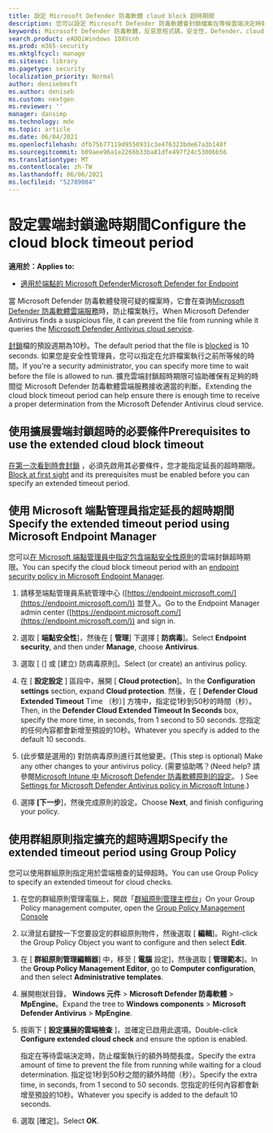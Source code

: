 ```yaml
---
title: 設定 Microsoft Defender 防毒軟體 cloud block 超時期間
description: 您可以設定 Microsoft Defender 防毒軟體會封鎖檔案在等候雲端決定時執行的時間長度。
keywords: Microsoft Defender 防毒軟體，反惡意程式碼，安全性，Defender，cloud，timeout，block，period，seconds
search.product: eADQiWindows 10XVcnh
ms.prod: m365-security
ms.mktglfcycl: manage
ms.sitesec: library
ms.pagetype: security
localization_priority: Normal
author: denisebmsft
ms.author: deniseb
ms.custom: nextgen
ms.reviewer: ''
manager: dansimp
ms.technology: mde
ms.topic: article
ms.date: 06/04/2021
ms.openlocfilehash: dfb75b77119d9550931c3e476323bde67a3b148f
ms.sourcegitcommit: b09aee96a1e2266b33ba81dfe497f24c5300bb56
ms.translationtype: MT
ms.contentlocale: zh-TW
ms.lasthandoff: 06/06/2021
ms.locfileid: "52789084"
---
```

# <a name="configure-the-cloud-block-timeout-period"></a><span data-ttu-id="964b1-104">設定雲端封鎖逾時期間</span><span class="sxs-lookup"><span data-stu-id="964b1-104">Configure the cloud block timeout period</span></span>

<span data-ttu-id="964b1-105">**適用於：**</span><span class="sxs-lookup"><span data-stu-id="964b1-105">**Applies to:**</span></span>

- [<span data-ttu-id="964b1-106">適用於端點的 Microsoft Defender</span><span class="sxs-lookup"><span data-stu-id="964b1-106">Microsoft Defender for Endpoint</span></span>](/microsoft-365/security/defender-endpoint/)

<span data-ttu-id="964b1-107">當 Microsoft Defender 防毒軟體發現可疑的檔案時，它會在查詢[Microsoft Defender 防毒軟體雲端服務](cloud-protection-microsoft-defender-antivirus.md)時，防止檔案執行。</span><span class="sxs-lookup"><span data-stu-id="964b1-107">When Microsoft Defender Antivirus finds a suspicious file, it can prevent the file from running while it queries the [Microsoft Defender Antivirus cloud service](cloud-protection-microsoft-defender-antivirus.md).</span></span>

<span data-ttu-id="964b1-108">[封鎖](configure-block-at-first-sight-microsoft-defender-antivirus.md)檔的預設週期為10秒。</span><span class="sxs-lookup"><span data-stu-id="964b1-108">The default period that the file is [blocked](configure-block-at-first-sight-microsoft-defender-antivirus.md) is 10 seconds.</span></span> <span data-ttu-id="964b1-109">如果您是安全性管理員，您可以指定在允許檔案執行之前所等候的時間。</span><span class="sxs-lookup"><span data-stu-id="964b1-109">If you're a security administrator, you can specify more time to wait before the file is allowed to run.</span></span> <span data-ttu-id="964b1-110">擴充雲端封鎖超時期限可協助確保有足夠的時間從 Microsoft Defender 防毒軟體雲端服務接收適當的判斷。</span><span class="sxs-lookup"><span data-stu-id="964b1-110">Extending the cloud block timeout period can help ensure there is enough time to receive a proper determination from the Microsoft Defender Antivirus cloud service.</span></span>

## <a name="prerequisites-to-use-the-extended-cloud-block-timeout"></a><span data-ttu-id="964b1-111">使用擴展雲端封鎖超時的必要條件</span><span class="sxs-lookup"><span data-stu-id="964b1-111">Prerequisites to use the extended cloud block timeout</span></span>

<span data-ttu-id="964b1-112">[在第一次看到時會封鎖](configure-block-at-first-sight-microsoft-defender-antivirus.md) ，必須先啟用其必要條件，您才能指定延長的超時期限。</span><span class="sxs-lookup"><span data-stu-id="964b1-112">[Block at first sight](configure-block-at-first-sight-microsoft-defender-antivirus.md) and its prerequisites must be enabled before you can specify an extended timeout period.</span></span>

## <a name="specify-the-extended-timeout-period-using-microsoft-endpoint-manager"></a><span data-ttu-id="964b1-113">使用 Microsoft 端點管理員指定延長的超時期間</span><span class="sxs-lookup"><span data-stu-id="964b1-113">Specify the extended timeout period using Microsoft Endpoint Manager</span></span>

<span data-ttu-id="964b1-114">您可以[在 Microsoft 端點管理員中指定包含端點安全性原則](/mem/intune/protect/endpoint-security-policy)的雲端封鎖超時期限。</span><span class="sxs-lookup"><span data-stu-id="964b1-114">You can specify the cloud block timeout period with an [endpoint security policy in Microsoft Endpoint Manager](/mem/intune/protect/endpoint-security-policy).</span></span>

1. <span data-ttu-id="964b1-115">請移至端點管理員系統管理中心 ([https://endpoint.microsoft.com/](https://endpoint.microsoft.com/)) 並登入。</span><span class="sxs-lookup"><span data-stu-id="964b1-115">Go to the Endpoint Manager admin center ([https://endpoint.microsoft.com/](https://endpoint.microsoft.com/)) and sign in.</span></span>

2. <span data-ttu-id="964b1-116">選取 [ **端點安全性**]，然後在 [ **管理**] 下選擇 [ **防病毒**]。</span><span class="sxs-lookup"><span data-stu-id="964b1-116">Select **Endpoint security**, and then under **Manage**, choose **Antivirus**.</span></span>

3. <span data-ttu-id="964b1-117">選取 [ (] 或 [建立) 防病毒原則]。</span><span class="sxs-lookup"><span data-stu-id="964b1-117">Select (or create) an antivirus policy.</span></span>

4. <span data-ttu-id="964b1-118">在 [ **設定設定** ] 區段中，展開 [ **Cloud protection**]。</span><span class="sxs-lookup"><span data-stu-id="964b1-118">In the **Configuration settings** section, expand **Cloud protection**.</span></span> <span data-ttu-id="964b1-119">然後，在 [ **Defender Cloud Extended Timeout** Time （秒）] 方塊中，指定從1秒到50秒的時間（秒）。</span><span class="sxs-lookup"><span data-stu-id="964b1-119">Then, in the **Defender Cloud Extended Timeout In Seconds** box, specify the more time, in seconds, from 1 second to 50 seconds.</span></span> <span data-ttu-id="964b1-120">您指定的任何內容都會新增至預設的10秒。</span><span class="sxs-lookup"><span data-stu-id="964b1-120">Whatever you specify is added to the default 10 seconds.</span></span>

5. <span data-ttu-id="964b1-121"> (此步驟是選用的) 對防病毒原則進行其他變更。</span><span class="sxs-lookup"><span data-stu-id="964b1-121">(This step is optional) Make any other changes to your antivirus policy.</span></span> <span data-ttu-id="964b1-122"> (需要協助嗎？</span><span class="sxs-lookup"><span data-stu-id="964b1-122">(Need help?</span></span> <span data-ttu-id="964b1-123">請參閱[Microsoft Intune 中 Microsoft Defender 防毒軟體原則的設定](/mem/intune/protect/antivirus-microsoft-defender-settings-windows)。 ) </span><span class="sxs-lookup"><span data-stu-id="964b1-123">See [Settings for Microsoft Defender Antivirus policy in Microsoft Intune](/mem/intune/protect/antivirus-microsoft-defender-settings-windows).)</span></span>

6. <span data-ttu-id="964b1-124">選擇 **[下一步**]，然後完成原則的設定。</span><span class="sxs-lookup"><span data-stu-id="964b1-124">Choose **Next**, and finish configuring your policy.</span></span>

## <a name="specify-the-extended-timeout-period-using-group-policy"></a><span data-ttu-id="964b1-125">使用群組原則指定擴充的超時週期</span><span class="sxs-lookup"><span data-stu-id="964b1-125">Specify the extended timeout period using Group Policy</span></span>

<span data-ttu-id="964b1-126">您可以使用群組原則指定用於雲端檢查的延伸超時。</span><span class="sxs-lookup"><span data-stu-id="964b1-126">You can use Group Policy to specify an extended timeout for cloud checks.</span></span>

1. <span data-ttu-id="964b1-127">在您的群組原則管理電腦上，開啟「[群組原則管理主控台](/previous-versions/windows/it-pro/windows-server-2008-R2-and-2008/cc731212(v=ws.11))」</span><span class="sxs-lookup"><span data-stu-id="964b1-127">On your Group Policy management computer, open the [Group Policy Management Console](/previous-versions/windows/it-pro/windows-server-2008-R2-and-2008/cc731212(v=ws.11))</span></span>

2. <span data-ttu-id="964b1-128">以滑鼠右鍵按一下您要設定的群組原則物件，然後選取 [ **編輯**]。</span><span class="sxs-lookup"><span data-stu-id="964b1-128">Right-click the Group Policy Object you want to configure and then select **Edit**.</span></span>

3. <span data-ttu-id="964b1-129">在 [ **群組原則管理編輯器**] 中，移至 [ **電腦** 設定]，然後選取 [ **管理範本**]。</span><span class="sxs-lookup"><span data-stu-id="964b1-129">In the **Group Policy Management Editor**, go to **Computer configuration**, and then select **Administrative templates**.</span></span>

3. <span data-ttu-id="964b1-130">展開樹狀目錄， **Windows 元件**  >  **Microsoft Defender 防毒軟體**  >  **MpEngine**。</span><span class="sxs-lookup"><span data-stu-id="964b1-130">Expand the tree to **Windows components** > **Microsoft Defender Antivirus** > **MpEngine**.</span></span>

4. <span data-ttu-id="964b1-131">按兩下 [ **設定擴展的雲端檢查** ]，並確定已啟用此選項。</span><span class="sxs-lookup"><span data-stu-id="964b1-131">Double-click **Configure extended cloud check** and ensure the option is enabled.</span></span> 

   <span data-ttu-id="964b1-132">指定在等待雲端決定時，防止檔案執行的額外時間長度。</span><span class="sxs-lookup"><span data-stu-id="964b1-132">Specify the extra amount of time to prevent the file from running while waiting for a cloud determination.</span></span> <span data-ttu-id="964b1-133">指定從1秒到50秒之間的額外時間（秒）。</span><span class="sxs-lookup"><span data-stu-id="964b1-133">Specify the extra time, in seconds, from 1 second to 50 seconds.</span></span> <span data-ttu-id="964b1-134">您指定的任何內容都會新增至預設的10秒。</span><span class="sxs-lookup"><span data-stu-id="964b1-134">Whatever you specify is added to the default 10 seconds.</span></span>

5. <span data-ttu-id="964b1-135">選取 [確定]。</span><span class="sxs-lookup"><span data-stu-id="964b1-135">Select **OK**.</span></span>

 